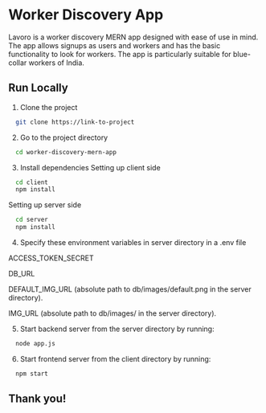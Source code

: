 
# Worker Discovery App

Lavoro is a worker discovery MERN app designed with ease of use in mind. The app allows signups as users and workers and has the basic functionality to look for workers. The app is particularly suitable for blue-collar workers of India.



## Run Locally

1. Clone the project

```bash
  git clone https://link-to-project
```

2. Go to the project directory

```bash
  cd worker-discovery-mern-app
```

3. Install dependencies
Setting up client side

```bash
  cd client
  npm install
```
Setting up server side

```bash
  cd server
  npm install
```

4. Specify these environment variables in server directory in a .env file

ACCESS_TOKEN_SECRET

DB_URL

DEFAULT_IMG_URL (absolute path to db/images/default.png in the server directory).

IMG_URL (absolute path to db/images/ in the server directory).

5. Start backend server from the server directory by running:
```bash
  node app.js
```

6. Start frontend server from the client directory by running:
```bash
  npm start
```

## Thank you!